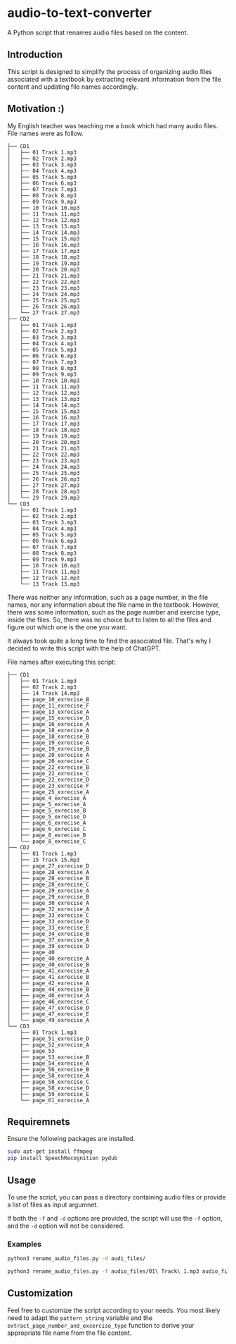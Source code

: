 # audio-to-text-converter
A Python script that renames audio files based on the content.

## Introduction
This script is designed to simplify the process of organizing audio files associated with a textbook by extracting relevant information from the file content and updating file names accordingly.

## Motivation :)
My English teacher was teaching me a book which had many audio files. File names were as follow.
```
├── CD1
│   ├── 01 Track 1.mp3
│   ├── 02 Track 2.mp3
│   ├── 03 Track 3.mp3
│   ├── 04 Track 4.mp3
│   ├── 05 Track 5.mp3
│   ├── 06 Track 6.mp3
│   ├── 07 Track 7.mp3
│   ├── 08 Track 8.mp3
│   ├── 09 Track 9.mp3
│   ├── 10 Track 10.mp3
│   ├── 11 Track 11.mp3
│   ├── 12 Track 12.mp3
│   ├── 13 Track 13.mp3
│   ├── 14 Track 14.mp3
│   ├── 15 Track 15.mp3
│   ├── 16 Track 16.mp3
│   ├── 17 Track 17.mp3
│   ├── 18 Track 18.mp3
│   ├── 19 Track 19.mp3
│   ├── 20 Track 20.mp3
│   ├── 21 Track 21.mp3
│   ├── 22 Track 22.mp3
│   ├── 23 Track 23.mp3
│   ├── 24 Track 24.mp3
│   ├── 25 Track 25.mp3
│   ├── 26 Track 26.mp3
│   └── 27 Track 27.mp3
├── CD2
│   ├── 01 Track 1.mp3
│   ├── 02 Track 2.mp3
│   ├── 03 Track 3.mp3
│   ├── 04 Track 4.mp3
│   ├── 05 Track 5.mp3
│   ├── 06 Track 6.mp3
│   ├── 07 Track 7.mp3
│   ├── 08 Track 8.mp3
│   ├── 09 Track 9.mp3
│   ├── 10 Track 10.mp3
│   ├── 11 Track 11.mp3
│   ├── 12 Track 12.mp3
│   ├── 13 Track 13.mp3
│   ├── 14 Track 14.mp3
│   ├── 15 Track 15.mp3
│   ├── 16 Track 16.mp3
│   ├── 17 Track 17.mp3
│   ├── 18 Track 18.mp3
│   ├── 19 Track 19.mp3
│   ├── 20 Track 20.mp3
│   ├── 21 Track 21.mp3
│   ├── 22 Track 22.mp3
│   ├── 23 Track 23.mp3
│   ├── 24 Track 24.mp3
│   ├── 25 Track 25.mp3
│   ├── 26 Track 26.mp3
│   ├── 27 Track 27.mp3
│   ├── 28 Track 28.mp3
│   └── 29 Track 29.mp3
└── CD3
    ├── 01 Track 1.mp3
    ├── 02 Track 2.mp3
    ├── 03 Track 3.mp3
    ├── 04 Track 4.mp3
    ├── 05 Track 5.mp3
    ├── 06 Track 6.mp3
    ├── 07 Track 7.mp3
    ├── 08 Track 8.mp3
    ├── 09 Track 9.mp3
    ├── 10 Track 10.mp3
    ├── 11 Track 11.mp3
    ├── 12 Track 12.mp3
    └── 13 Track 13.mp3
```
There was neither any information, such as a page number, in the file names, nor any information about the file name in the textbook. However, there was some information, such as the page number and exercise type, inside the files. So, there was no choice but to listen to all the files and figure out which one is the one you want.

It always took quite a long time to find the associated file. That's why I decided to write this script with the help of ChatGPT.

File names after executing this script:
```
├── CD1
│   ├── 01 Track 1.mp3
│   ├── 02 Track 2.mp3
│   ├── 14 Track 14.mp3
│   ├── page_10_exrecise_B
│   ├── page_11_exrecise_F
│   ├── page_13_exrecise_A
│   ├── page_15_exrecise_D
│   ├── page_16_exrecise_A
│   ├── page_18_exrecise_A
│   ├── page_18_exrecise_B
│   ├── page_19_exrecise_A
│   ├── page_19_exrecise_B
│   ├── page_20_exrecise_A
│   ├── page_20_exrecise_C
│   ├── page_22_exrecise_B
│   ├── page_22_exrecise_C
│   ├── page_22_exrecise_D
│   ├── page_23_exrecise_F
│   ├── page_25_exrecise_A
│   ├── page_4_exrecise_A
│   ├── page_5_exrecise_A
│   ├── page_5_exrecise_B
│   ├── page_5_exrecise_D
│   ├── page_6_exrecise_A
│   ├── page_6_exrecise_C
│   ├── page_8_exrecise_B
│   └── page_8_exrecise_C
├── CD2
│   ├── 01 Track 1.mp3
│   ├── 15 Track 15.mp3
│   ├── page_27_exrecise_D
│   ├── page_28_exrecise_A
│   ├── page_28_exrecise_B
│   ├── page_28_exrecise_C
│   ├── page_29_exrecise_A
│   ├── page_29_exrecise_B
│   ├── page_30_exrecise_A
│   ├── page_32_exrecise_A
│   ├── page_33_exrecise_C
│   ├── page_33_exrecise_D
│   ├── page_33_exrecise_E
│   ├── page_34_exrecise_B
│   ├── page_37_exrecise_A
│   ├── page_39_exrecise_D
│   ├── page_40
│   ├── page_40_exrecise_A
│   ├── page_40_exrecise_B
│   ├── page_41_exrecise_A
│   ├── page_41_exrecise_B
│   ├── page_42_exrecise_A
│   ├── page_44_exrecise_B
│   ├── page_46_exrecise_A
│   ├── page_46_exrecise_C
│   ├── page_47_exrecise_D
│   ├── page_47_exrecise_E
│   └── page_49_exrecise_A
└── CD3
    ├── 01 Track 1.mp3
    ├── page_51_exrecise_D
    ├── page_52_exrecise_A
    ├── page_53
    ├── page_53_exrecise_B
    ├── page_54_exrecise_A
    ├── page_56_exrecise_B
    ├── page_58_exrecise_A
    ├── page_58_exrecise_C
    ├── page_58_exrecise_D
    ├── page_59_exrecise_E
    └── page_61_exrecise_A
```

## Requiremnets
Ensure the following packages are installed.
```bash
sudo apt-get install ffmpeg
pip install SpeechRecognition pydub
```
## Usage
To use the script, you can pass a directory containing audio files or provide a list of files as input argumnet.

If both the `-f` and `-d` options are provided, the script will use the `-f` option, and the `-d` option will not be considered.

### Examples
```bash
python3 rename_audio_files.py -d audi_files/

python3 rename_audio_files.py -f audio_files/01\ Track\ 1.mp3 audio_files/02\ Track\ 2.mp3 audio_files/06\ Track\ 6.mp3
```

## Customization
Feel free to customize the script according to your needs. You most likely need to adapt the `pattern_string` variable and the `extract_page_number_and_excercise_type` function to derive your appropriate file name from the file content.
